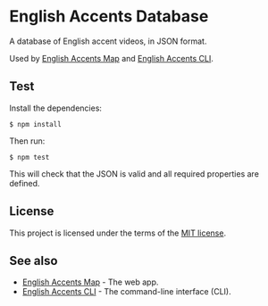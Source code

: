 # English Accents Database

A database of English accent videos, in JSON format.

Used by [English Accents Map](https://www.englishaccentsmap.com/) and [English Accents CLI](https://github.com/ismaelgt/english-accents-cli).

## Test

Install the dependencies:

```
$ npm install
```

Then run:

```
$ npm test
```

This will check that the JSON is valid and all required properties are defined.

## License

This project is licensed under the terms of the [MIT license](https://github.com/ismaelgt/english-accents-map/blob/master/LICENSE).


## See also

 - [English Accents Map](https://github.com/ismaelgt/english-accents-map) - The web app.
 - [English Accents CLI](https://github.com/ismaelgt/english-accents-cli) - The command-line interface (CLI).
